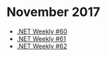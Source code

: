 # November 2017

+ [.NET Weekly #60](number-60.md)
+ [.NET Weekly #61](number-61.md)
+ [.NET Weekly #62](number-62.md)